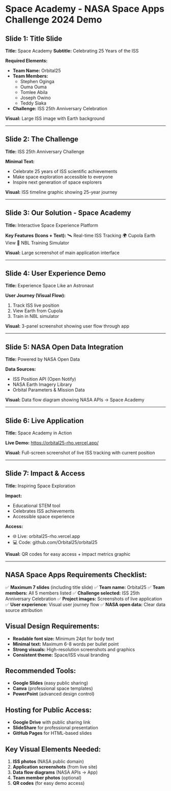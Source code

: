# Space Academy - NASA Space Apps Challenge 2024 Demo

## Slide 1: Title Slide
**Title:** Space Academy
**Subtitle:** Celebrating 25 Years of the ISS

**Required Elements:**
- **Team Name:** Orbital25
- **Team Members:** 
  - Stephen Oginga
  - Ouma Ouma  
  - Tomlee Abila
  - Joseph Owino
  - Teddy Siaka
- **Challenge:** ISS 25th Anniversary Celebration

**Visual:** Large ISS image with Earth background

---

## Slide 2: The Challenge
**Title:** ISS 25th Anniversary Challenge

**Minimal Text:**
- Celebrate 25 years of ISS scientific achievements
- Make space exploration accessible to everyone
- Inspire next generation of space explorers

**Visual:** ISS timeline graphic showing 25-year journey

---

## Slide 3: Our Solution - Space Academy
**Title:** Interactive Space Experience Platform

**Key Features (Icons + Text):**
🛰️ Real-time ISS Tracking
🌍 Cupola Earth View
🚀 NBL Training Simulator

**Visual:** Large screenshot of main application interface

---

## Slide 4: User Experience Demo
**Title:** Experience Space Like an Astronaut

**User Journey (Visual Flow):**
1. Track ISS live position
2. View Earth from Cupola
3. Train in NBL simulator

**Visual:** 3-panel screenshot showing user flow through app

---

## Slide 5: NASA Open Data Integration
**Title:** Powered by NASA Open Data

**Data Sources:**
- ISS Position API (Open Notify)
- NASA Earth Imagery Library
- Orbital Parameters & Mission Data

**Visual:** Data flow diagram showing NASA APIs → Space Academy

---

## Slide 6: Live Application
**Title:** Space Academy in Action

**Live Demo:** https://orbital25-rho.vercel.app/

**Visual:** Full-screen screenshot of live ISS tracking with current position

---

## Slide 7: Impact & Access
**Title:** Inspiring Space Exploration

**Impact:**
- Educational STEM tool
- Celebrates ISS achievements
- Accessible space experience

**Access:**
- 🌐 Live: orbital25-rho.vercel.app
- 💻 Code: github.com/Orbital25/orbital25

**Visual:** QR codes for easy access + impact metrics graphic

---

## NASA Space Apps Requirements Checklist:

✅ **Maximum 7 slides** (including title slide)
✅ **Team name:** Orbital25
✅ **Team members:** All 5 members listed
✅ **Challenge selected:** ISS 25th Anniversary Celebration
✅ **Project images:** Screenshots of live application
✅ **User experience:** Visual user journey flow
✅ **NASA open data:** Clear data source attribution

## Visual Design Requirements:
- **Readable font size:** Minimum 24pt for body text
- **Minimal text:** Maximum 6-8 words per bullet point
- **Strong visuals:** High-resolution screenshots and graphics
- **Consistent theme:** Space/ISS visual branding

## Recommended Tools:
- **Google Slides** (easy public sharing)
- **Canva** (professional space templates)
- **PowerPoint** (advanced design control)

## Hosting for Public Access:
- **Google Drive** with public sharing link
- **SlideShare** for professional presentation
- **GitHub Pages** for HTML-based slides

## Key Visual Elements Needed:
1. **ISS photos** (NASA public domain)
2. **Application screenshots** (from live site)
3. **Data flow diagrams** (NASA APIs → App)
4. **Team member photos** (optional)
5. **QR codes** (for easy demo access)